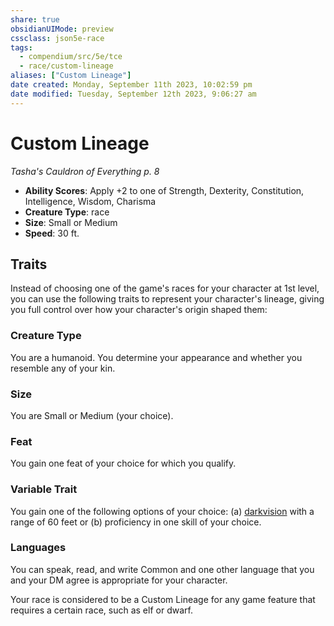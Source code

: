 ```yaml
---
share: true
obsidianUIMode: preview
cssclass: json5e-race
tags:
  - compendium/src/5e/tce
  - race/custom-lineage
aliases: ["Custom Lineage"]
date created: Monday, September 11th 2023, 10:02:59 pm
date modified: Tuesday, September 12th 2023, 9:06:27 am
---
```


# Custom Lineage

*Tasha's Cauldron of Everything p. 8*

- **Ability Scores**: Apply +2 to one of Strength, Dexterity, Constitution, Intelligence, Wisdom, Charisma
- **Creature Type**: race
- **Size**: Small or Medium
- **Speed**: 30 ft.


## Traits

Instead of choosing one of the game's races for your character at 1st level, you can use the following traits to represent your character's lineage, giving you full control over how your character's origin shaped them:

### Creature Type

You are a humanoid. You determine your appearance and whether you resemble any of your kin.

### Size

You are Small or Medium (your choice).

### Feat

You gain one feat of your choice for which you qualify.

### Variable Trait

You gain one of the following options of your choice: (a) [darkvision](../../5e-rules/senses.md##darkvision) with a range of 60 feet or (b) proficiency in one skill of your choice.

### Languages

You can speak, read, and write Common and one other language that you and your DM agree is appropriate for your character.

Your race is considered to be a Custom Lineage for any game feature that requires a certain race, such as elf or dwarf.